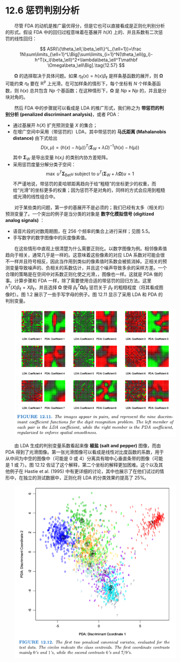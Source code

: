 # 12.6 惩罚判别分析

<style>p{text-indent:2em;2}</style>

尽管 FDA 的动机是推广最优得分，但是它也可以直接看成是正则化判别分析的形式。假设 FDA 中的回归过程意味着在基展开 $h(X)$ 上的、并且系数有二次惩罚的线性回归：

$$
ASR(\{\theta_\ell,\beta_\ell\}^L_{\ell=1})=\frac 1N\sum\limits_{\ell=1}^L\Big[\sum\limits_{i=1}^N(\theta_\ell(g_i)-h^T(x_i)\beta_\ell)^2+\lambda\beta_\ell^T\mathbf \Omega\beta_\ell\Big].\tag{12.57}
$$

$\mathbf \Omega$ 的选择取决于具体问题。如果 $\eta_\ell(x)=h(x)\beta_\ell$ 是样条基函数的展开，则 $\mathbf\Omega$ 可能约束 $\eta_\ell$ 要在 $\mathbb{R}^p$ 上光滑。在可加样条的情形下，每个坐标有 $N$ 个样条基函数，则 $h(x)$ 总共包含 $Np$ 个基函数；在这种情形下，$\mathbf\Omega$ 是 $Np\times Np$ 的，并且是分块对角的。

然后 FDA 中的步骤就可以看成是 LDA 的推广形式，我们称之为 **带惩罚的判别分析 (penalized discriminant analysis)**，或者 PDA：

- 通过基展开 $h(X)$ 扩充预测变量 $X$ 的集合；
- 在增广空间中采用（带惩罚的）LDA，其中带惩罚的 **马氏距离 (Mahalanobis distance)** 由下式给出
$$
D(x,\mu)=(h(x)-h(\mu))^T(\mathbf \Sigma_W+\lambda\Omega)^{-1}(h(x)-h(\mu))\tag{12.58}
$$
其中 $\mathbf \Sigma_W$ 是导出变量 $h(x_i)$ 的类别内协方差矩阵。
- 采用惩罚度量分解分类子空间：
$$
\max\; u^T\mathbf \Sigma_{\mathrm{Bet}}u\;\text{subject to }u^T(\mathbf\Sigma_W+\lambda\mathbf\Omega)u=1
$$
不严谨地说，带惩罚的麦哈顿距离趋向于给“粗糙”的坐标更少的权重，而给“光滑”的坐标更多的权重；因为惩罚不是对角的，同样的方式会应用到粗糙或光滑的线性组合中。

对于某些类的问题，第一步的基展开不是必须的；我们已经有太多（相关的）预测变量了。一个突出的例子是当分类的对象是 **数字化模拟信号 (digitized analog signals)** ：

- 语音片段的对数周期图，在 256 个频率的集合上进行采样；见图 5.5。
- 手写数字的数字图像中的灰度像素值。

在这些情形中直观上很清楚为什么需要正则化。以数字图像为例。相邻像素值趋向于相关，通常几乎是一样的。这意味着这些像素的对应 LDA 系数对可能会很不一样并且符号相反，因此当作用到类似的像素值时系数会被抵消掉。正相关的预测变量导致噪声的、负相关的系数估计，并且这个噪声导致多余的采样方差。一个合理的策略是在空间中对系数正则化使之光滑，，图像也一样。这就是 PDA 做的事。计算步骤和 FDA 一样，除了需要使用合适的带惩罚的回归方法。这里 $h^T(X)\beta_\ell=X\beta_\ell$，并且选择 $\mathbf \Omega$ 使得 $\beta_\ell^T\mathbf\Omega\beta_\ell$ 惩罚关于 $\beta_\ell$ 的粗糙程度（将其看成图像时）。图 1.2 展示了一些手写字母的例子。图 12.11 显示了采用 LDA 和 PDA 的判别变量。

![](../img/12/fig12.11.png)

由 LDA 生成的判别变量系数看起来像 **椒盐 (salt and pepper)** 图像，而由 PDA 得到了光滑图像。第一张光滑图像可以看成是线性对比度函数的系数，用于从中间为中空的图像中（可能是 0 或 4）分离具有暗中心垂直条带的图像（可能是 1 或 7）。图 12.12 佐证了这个解释，第二个坐标的解释更加困难。这个以及其他例子在 Hastie et al. (1995) 中有更详细的讨论，其中也展示了在他们试过的情形中，在独立的测试数据中，正则化将 LDA 的分类效果约提高了 $25\%$。

![](../img/12/fig12.12.png)